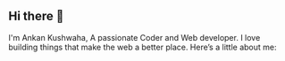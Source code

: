 ## Hi there 👋

I'm Ankan Kushwaha,
A passionate Coder and Web developer. I love building things that make the web a better place. Here’s a little about me:

<!--

ANKAN-KUSHWAHA/ANKAN-KUSHWAHA is a ✨ _special_ ✨ repository because its `README.md` (this file) appears on your GitHub profile.

Here are some ideas to get you started:

- 🔭 I’m currently working on ...
- 🌱 I’m currently learning ...
- 👯 I’m looking to collaborate on ...
- 🤔 I’m looking for help with ...
- 💬 Ask me about ...
- 📫 How to reach me: ...
- 😄 Pronouns: ...
- ⚡ Fun fact: ...
-->
